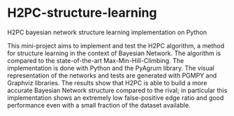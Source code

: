 # H2PC-structure-learning
H2PC bayesian network structure learning implementation on Python

This mini-project aims to implement and test the H2PC
 algorithm, a method for structure learning in the context of Bayesian Network. The algorithm is compared to the state-of-the-art Max-Min-Hill-Climbing.
 The implementation is done with Python and the PyAgrum library.
 The visual representation of the networks and tests are generated with PGMPY and Graphviz libraries. The results show that H2PC is able to build a more accurate Bayesian Network structure compared to the
 rival; in particular this implementation shows an extremely low false-positive edge ratio and good performance even with a small fraction of the dataset available.
